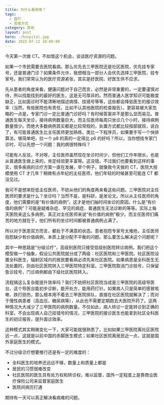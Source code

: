 ```yaml
---
title: 为什么看病难？
tags:
  - 医疗
  - 思维方式
category: 其他
layout: post
hero: ./hospital.jpg
date: 2022-07-12 10:00:00
---
```


今天第一次做 CT。不如借这个机会，谈谈医疗资源的问题。

如果一个市民需要去医院看病，那么优先去三甲医院还是社区医院，优先挂专家号，还是普通门诊？如果条件允许，我想相当一部分人会优先选择三甲医院，挂专家号。我们常常认为的医疗资源紧张，其实是好医院、好医生供不应求。

先从患者的角度来看，健康问题对于自己而言，必然是非常重要的，一定要谨慎对待，所以找能找到的最好的医生，这是无可厚非的。然而普通人医学知识可能极度缺乏，比如面诊时不能清晰地描述病情、挂错号等等，这些都会降低医生的接诊效率（当然，有些医院也有责任，比如不认其他医院的检查报告）。更容易被大家忽略的一点是，专家门诊一定比普通门诊好吗？有时候答案并不是那么显而易见。普通医生每天坐诊，接待病例数量巨大，而主任医师每周只坐诊几个小时，接待病例数量很少。而绝大多数病例其实都是比较常规的，处置方式都比较按部就班，说白了，有可能普通医生比主任医师更加熟练。类比一下程序员，如果要手写一个快排算法，够简单吧，拉一个 p8 的真的一定得比 p6 的好吗？所以，当你想挂专家门诊时，可以先想一个问题：我的病很特殊吗？

可能有人反驳，不对呀，主任医师虽然现在坐诊时间少，但他们工作年限长，也是从普通医生做上来的，肯定经验更丰富呀。这没错，不过我们也要看到这样的事实，很多疾病的诊疗方案一直在发展，举个例子，就像我今天做的 CT，医院大规模使用 CT 才几年？稍微有点年纪的主任医师，他们年轻的时候甚至可能连 CT 都没见过。

我可不是想来贬低主任医师，不妨从他们的角度再来看这些问题。三甲医院对主任医师的要求是什么？坐诊吗？当然不是，是科研，是发论文。所以从主任医师的角度，他们需要的是“有价值的病例”，这才是他们抽时间坐诊的原因。什么是“有价值的病例”？可能是疑难杂症、罕见的病症、普通医生无法诊断的等等。实际上每天医院来这么多病例，真正对主任医师来说“有价值的病例”极少。而主任医师们痛苦的地方就在于，他们所有的坐诊时间都被普通病例占满了。

所以对于医患双方而言，都处于不满意的状态。患者抱怨专家号太难抢，主任医师抱怨缺少有价值病例，本质上是分配不平衡的问题。那么要怎么解决这个问题呢？

其中一种思路是“分级诊疗”，高级别医院只接受低级别医院转诊病例。我们把这个模型做一个抽象，假设公共医院就分成了两级：社区医院和三甲医院。社区医院设置全科医生，辐射区域内的居民要看病必须先来社区医院。如果病患是全科医生无法处置的，则由社区医院转入三甲医院特定科室。三甲医院取消门诊挂号，只保留急诊挂号，门诊病例都由下级社区医院转入。

流程搞这么复杂能提升效率吗？我们不妨把社区医院当成是三甲医院的高级导医台，这个导医台能初步诊断，能开处方，能用药打针。如果病人只是简单的感冒咳嗽、跌打损伤，那么根本用不着去三甲医院排队，直接在社区医院就解决了；而对于慢性病患者（高血压、糖尿病等），从此也不需要定期跑去大医院开药了。这两种情况大大减少了三甲医院的病例数量。不仅如此，病人转诊一定能转诊到正确的科室，不会出现病人自己挂错号的情况，三甲医院的接诊医生也能拿到社区全科医生的初诊报告，提升面诊效率。

这种模式其实稍微变化一下，大家可能就很熟悉了。比如如果三甲医院离社区医院远一点，这就是以前中国的赤脚医生模式；如果社区医院离居民近一点，这就是国外家庭医生的模式。

不过分级诊疗想要推行还是有一定的难度的：

- 全科医生的培养还远远不够，数量上和质量上都是
- 居民的习惯很难改变
- 社区医院的医生具有处方权和转诊权，难以监督，国外一定程度上是靠商业医疗保险公司来监督家庭医生
- 医院间病历打通

期待有一天可以真正解决看病难的问题。
